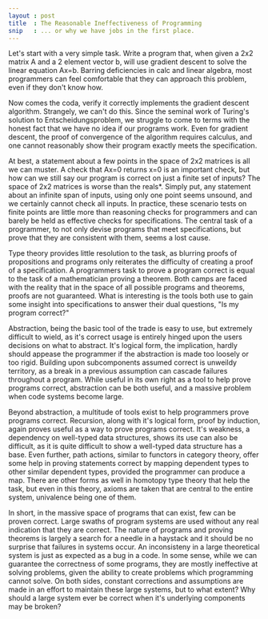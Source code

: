 ```yaml
---
layout : post
title  : The Reasonable Ineffectiveness of Programming 
snip   : ... or why we have jobs in the first place.
---
```


Let's start with a very simple task. Write a program that, when given a 2x2 matrix A and a 2 element vector b, will use gradient descent
to solve the linear equation Ax=b. Barring deficiencies in calc and linear algebra, most programmers can feel comfortable that they can
approach this problem, even if they don't know how.

Now comes the coda, verify it correctly implements the gradient descent algorithm. Strangely, we can't do this. Since the seminal work of
Turing's solution to Entscheidungsproblem, we struggle to come to terms with the honest fact that we have no idea if our programs work. 
Even for gradient descent, the proof of convergence of the algorithm requires calculus, and one cannot reasonably show their program exactly
meets the specification. 

At best, a statement about a few points in the space of 2x2 matrices is all we can muster. A check that Ax=0 returns x=0 is an important check,
but how can we still say our program is correct on just a finite set of inputs? The space of 2x2 matrices is worse than the reals*. Simply put,
any statement about an infinite span of inputs, using only one point seems unsound, and we certainly cannot check all inputs. In practice, these
scenario tests on finite points are little more than reasoning checks for programmers and can barely be held as effective checks for specifications.
The central task of a programmer, to not only devise programs that meet specifications, but prove that they are consistent with them, seems a lost
cause.

Type theory provides little resolution to the task, as blurring proofs of propositions and programs only reiterates the difficulty of creating a
proof of a specification. A programmers task to prove a program correct is equal to the task of a mathematician proving a theorem. Both camps
are faced with the reality that in the space of all possible programs and theorems, proofs are not guaranteed. What is interesting is the tools
both use to gain some insight into specifications to answer their dual questions, "Is my program correct?"

Abstraction, being the basic tool of the trade is easy to use, but extremely difficult to wield, as it's correct usage is entirely hinged upon
the users decisions on what to abstract. It's logical form, the implication, hardly should appease the programmer if the abstraction is made too
loosely or too rigid. Building upon subcomponents assumed correct is unweildy territory, as a break in a previous assumption can cascade failures
throughout a program. While useful in its own right as a tool to help prove programs correct, abstraction can be both useful, and a massive problem
when code systems become large. 

Beyond abstraction, a multitude of tools exist to help programmers prove programs correct. Recursion, along with it's logical form, proof by induction,
again proves useful as a way to prove programs correct. It's weakness, a dependency on well-typed data structures, shows its use can also be difficult,
as it is quite difficult to show a well-typed data structure has a base. Even further, path actions, similar to functors in category theory, offer some
help in proving statements correct by mapping dependent types to other similar dependent types, provided the programmer can produce a map. There are
other forms as well in homotopy type theory that help the task, but even in this theory, axioms are taken that are central to the entire system,
univalence being one of them.

In short, in the massive space of programs that can exist, few can be proven correct. Large swaths of program systems
are used without any real indication that they are correct. The nature of programs and proving theorems is largely a search for a needle in a haystack
and it should be no surprise that failures in systems occur. An inconsisteny in a large theoretical system is just as expected as a bug in a code.
In some sense, while we can guarantee the correctness of some programs, they are mostly ineffective at solving problems, given the ability to create
problems which programming cannot solve. On both sides, constant corrections and assumptions are made in an effort to maintain these large systems, but
to what extent? Why should a large system ever be correct when it's underlying components may be broken?
